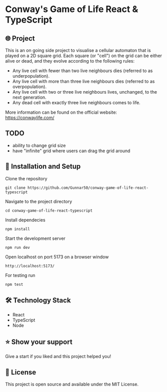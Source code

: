 # Conway's Game of Life React & TypeScript

## 🌐 Project

This is an on going side project to visualise a cellular automaton that is played on a 2D square grid. Each square (or "cell") on the grid can be either alive or dead, and they evolve according to the following rules:

- Any live cell with fewer than two live neighbours dies (referred to as underpopulation).
- Any live cell with more than three live neighbours dies (referred to as overpopulation).
- Any live cell with two or three live neighbours lives, unchanged, to the next generation.
- Any dead cell with exactly three live neighbours comes to life.

More information can be found on the official website: https://conwaylife.com/

## TODO

- ability to change grid size
- have "infinite" grid where users can drag the grid around

## 🔧 Installation and Setup

Clone the repository

```
git clone https://github.com/Gunnar50/conway-game-of-life-react-typescript
```

Navigate to the project directory

```
cd conway-game-of-life-react-typescript
```

Install dependecies

```
npm install
```

Start the development server

```
npm run dev
```

Open localhost on port 5173 on a browser window

```
http://localhost:5173/
```

For testing run

```
npm test
```

## 🛠️ Technology Stack

- React
- TypeScript
- Node

## ⭐️ Show your support

Give a start if you liked and this project helped you!

## 📝 License

This project is open source and available under the MIT License.
